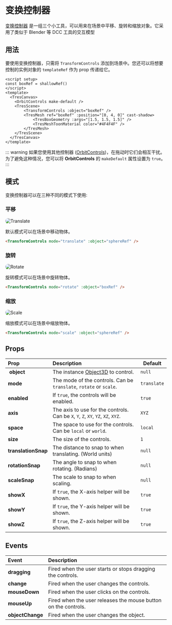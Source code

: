 # 变换控制器

[变换控制器](https://threejs.org/docs/#examples/en/controls/TransformControls) 是一组三个小工具，可以用来在场景中平移、旋转和缩放对象。它采用了类似于 Blender 等 DCC 工具的交互模型

<StackBlitzEmbed projectId="tresjs-transform-controls" />

## 用法

要使用变换控制器，只需将 `TransformControls` 添加到场景中。您还可以将想要控制的实例对象的 `templateRef` 作为 prop 传递给它。

```vue{2,6,8}
<script setup>
const boxRef = shallowRef()
</script>
<template>
  <TresCanvas>
    <OrbitControls make-default />
    <TresScene>
        <TransformControls :object="boxRef" />
        <TresMesh ref="boxRef" :position="[0, 4, 0]" cast-shadow>
            <TresBoxGeometry :args="[1.5, 1.5, 1.5]" />
            <TresMeshToonMaterial color="#4F4F4F" />
        </TresMesh>
    </TresScene>
  </TresCanvas>
</template>
```

::: warning
如果您使用其他控制器 ([OrbitControls](/cientos/controls/orbit-controls))，在拖动时它们会相互干扰。为了避免这种情况，您可以将 **OrbitControls** 的 `makeDefault` 属性设置为 `true`。
:::

## 模式

变换控制器可以在三种不同的模式下使用:

### 平移

![Translate](/cientos/transform-controls-translate.png)

默认模式可以在场景中移动物体。

```html
<TransformControls mode="translate" :object="sphereRef" />
```

### 旋转

![Rotate](/cientos/transform-controls-rotate.png)

旋转模式可以在场景中旋转物体。

```html
<TransformControls mode="rotate" :object="boxRef" />
```

### 缩放

![Scale](/cientos/transform-controls-scale.png)

缩放模式可以在场景中缩放物体。

```html
<TransformControls mode="scale" :object="sphereRef" />
```

## Props

| Prop                | Description                                                                                   | Default     |
| :------------------ | :-------------------------------------------------------------------------------------------- | ----------- |
|  **object**         | The instance [Object3D](https://threejs.org/docs/index.html#api/en/core/Object3D) to control. | `null`      |
| **mode**            | The mode of the controls. Can be `translate`, `rotate` or `scale`.                            | `translate` |
| **enabled**         | If `true`, the controls will be enabled.                                                      | `true`      |
| **axis**            | The axis to use for the controls. Can be `X`, `Y`, `Z`, `XY`, `YZ`, `XZ`, `XYZ`.              | `XYZ`       |
| **space**           | The space to use for the controls. Can be `local` or `world`.                                 | `local`     |
| **size**            | The size of the controls.                                                                     | `1`         |
| **translationSnap** | The distance to snap to when translating. (World units)                                       | `null`      |
| **rotationSnap**    | The angle to snap to when rotating. (Radians)                                                 | `null`      |
| **scaleSnap**       | The scale to snap to when scaling.                                                            | `null`      |
| **showX**           | If `true`, the X-axis helper will be shown.                                                   | `true`      |
| **showY**           | If `true`, the Y-axis helper will be shown.                                                   | `true`      |
| **showZ**           | If `true`, the Z-axis helper will be shown.                                                   | `true`      |

## Events

| Event            | Description                                                    |
| :--------------- | :------------------------------------------------------------- |
| **dragging**     | Fired when the user starts or stops dragging the controls.     |
| **change**       | Fired when the user changes the controls.                      |
| **mouseDown**    | Fired when the user clicks on the controls.                    |
| **mouseUp**      | Fired when the user releases the mouse button on the controls. |
| **objectChange** | Fired when the user changes the object.                        |

<style scoped>
img {
    aspect-ratio: 16/9;
    object-fit: cover;
    object-position: top;
    border-radius: 8px;
}
</style>
